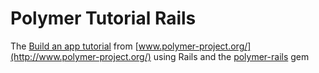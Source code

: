 # Polymer Tutorial Rails
The [Build an app tutorial](http://www.polymer-project.org/docs/start/tutorial/intro.html) from [www.polymer-project.org/](http://www.polymer-project.org/) using Rails and the [polymer-rails](https://github.com/alchapone/polymer-rails) gem
